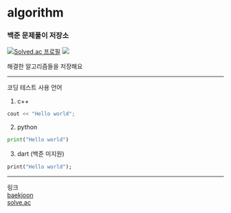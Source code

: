 # algorithm

### 백준 문제풀이 저장소

[![Solved.ac
프로필](http://mazassumnida.wtf/api/v2/generate_badge?boj=oyc0401)](https://solved.ac/oyc0401) <img src="http://mazandi.herokuapp.com/api?handle=oyc0401&theme=warm"/>

해결한 알고리즘들을 저장해요

------------
코딩 테스트 사용 언어
1. c++
``` C++
cout << "Hello world";
```
2. python
``` python
print("Hello world")
```
3. dart (백준 미지원)
``` dart
print("Hello world");
```

-----

링크  
[baekjoon](https://www.acmicpc.net/user/oyc0401)  
[solve.ac](https://solved.ac/profile/oyc0401)
